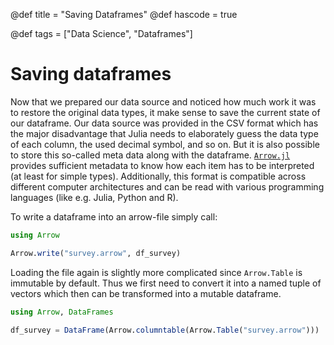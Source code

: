 @def title = "Saving Dataframes"
@def hascode = true

@def tags = ["Data Science", "Dataframes"]

# Saving dataframes

Now that we prepared our data source and noticed how much work it was to restore the original data types, it make sense to save the current state of our dataframe. Our data source was provided in the CSV format which has the major disadvantage that Julia needs to elaborately guess the data type of each column, the used decimal symbol, and so on. But it is also possible to store this so-called meta data along with the dataframe. [`Arrow.jl`](https://juliaio.github.io/HDF5.jl/stable/) provides sufficient metadata to know how each item has to be interpreted (at least for simple types). Additionally, this format is compatible across different computer architectures and can be read with various programming languages (like e.g. Julia, Python and R).

To write a dataframe into an arrow-file simply call:
```julia
using Arrow

Arrow.write("survey.arrow", df_survey)
```

Loading the file again is slightly more complicated since `Arrow.Table` is immutable by default. Thus we first need to convert it into a named tuple of vectors which then can be transformed into a mutable dataframe.
```julia
using Arrow, DataFrames

df_survey = DataFrame(Arrow.columntable(Arrow.Table("survey.arrow")))
```